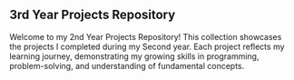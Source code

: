 ## 3rd Year Projects Repository
Welcome to my 2nd Year Projects Repository! This collection showcases the projects I completed during my Second year. Each project reflects my learning journey, demonstrating my growing skills in programming, problem-solving, and understanding of fundamental concepts.
